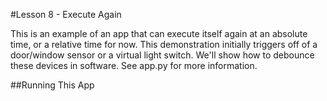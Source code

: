 #Lesson 8 - Execute Again

This is an example of an app that can execute itself again at an absolute time, or a relative time for now. This demonstration initially triggers off of a door/window sensor or a virtual light switch. We'll show how to debounce these devices in software. See app.py for more information.

##Running This App
